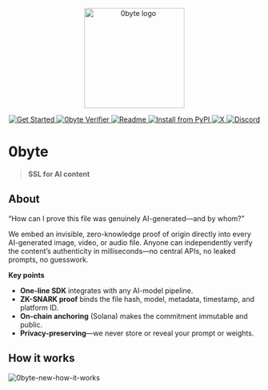<p align="center">
  <img src="https://github.com/user-attachments/assets/8ffbede2-f7f3-481d-8197-7aeefbd5bd94" alt="0byte logo" width="200"/>
</p>

<p align="center">
  <a href="https://www.0byte.tech/">
    <img src="https://img.shields.io/badge/Get%20Started-1abc9c?style=for-the-badge" alt="Get Started">
  </a>
  <a href="https://0byte.tech/verify">
    <img src="https://img.shields.io/badge/0byte%20Verifer-4C51BF?style=for-the-badge" alt="0byte Verifier">
  </a>
  <a href="https://github.com/0byte-lab/python-sdk">
    <img src="https://img.shields.io/badge/sdk_readme-yellow?style=for-the-badge" alt="Readme">
  </a>
  <a href="https://pypi.org/project/zbyte">
    <img src="https://img.shields.io/badge/PyPI-zbyte-blue?style=for-the-badge" alt="Install from PyPI">
  </a>
  <a href="https://x.com/0byteHQ">
    <img src="https://img.shields.io/badge/x-0byte-blue?style=for-the-badge" alt="X">
  </a>
  <a href="https://discord.gg/2GUWSDrk">
    <img src="https://img.shields.io/badge/Discord-Join_0byte-blue?style=for-the-badge" alt="Discord">
  </a>
</p>

# 0byte

> **SSL for AI content**

## About

“How can I prove this file was genuinely AI-generated—and by whom?”

We embed an invisible, zero-knowledge proof of origin directly into every AI-generated image, video, or audio file. Anyone can independently verify the content’s authenticity in milliseconds—no central APIs, no leaked prompts, no guesswork.

**Key points**

- **One-line SDK** integrates with any AI-model pipeline.  
- **ZK-SNARK proof** binds the file hash, model, metadata, timestamp, and platform ID.  
- **On-chain anchoring** (Solana) makes the commitment immutable and public.  
- **Privacy-preserving**—we never store or reveal your prompt or weights.

## How it works

![0byte-new-how-it-works](https://github.com/user-attachments/assets/8ce8a148-5084-4b86-ba2a-e645da39fa32)
